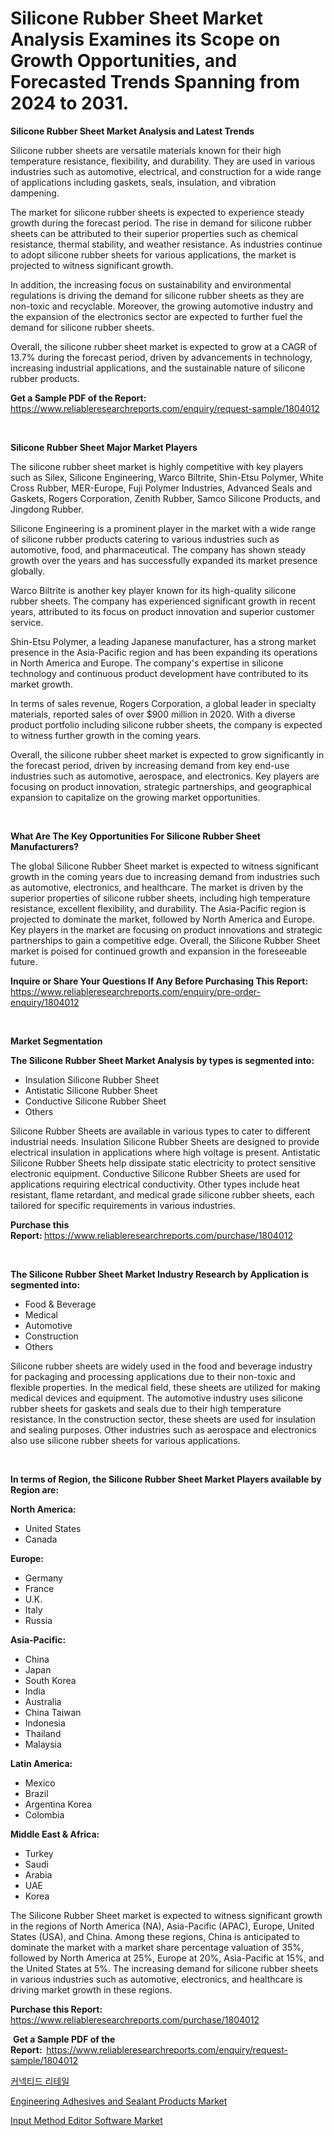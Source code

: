 <p><h1>Silicone Rubber Sheet Market Analysis Examines its Scope on Growth Opportunities, and Forecasted Trends Spanning from 2024 to 2031.</h1></p><p><strong>Silicone Rubber Sheet Market Analysis and Latest Trends</strong></p>
<p><p>Silicone rubber sheets are versatile materials known for their high temperature resistance, flexibility, and durability. They are used in various industries such as automotive, electrical, and construction for a wide range of applications including gaskets, seals, insulation, and vibration dampening.</p><p>The market for silicone rubber sheets is expected to experience steady growth during the forecast period. The rise in demand for silicone rubber sheets can be attributed to their superior properties such as chemical resistance, thermal stability, and weather resistance. As industries continue to adopt silicone rubber sheets for various applications, the market is projected to witness significant growth.</p><p>In addition, the increasing focus on sustainability and environmental regulations is driving the demand for silicone rubber sheets as they are non-toxic and recyclable. Moreover, the growing automotive industry and the expansion of the electronics sector are expected to further fuel the demand for silicone rubber sheets.</p><p>Overall, the silicone rubber sheet market is expected to grow at a CAGR of 13.7% during the forecast period, driven by advancements in technology, increasing industrial applications, and the sustainable nature of silicone rubber products.</p></p>
<p><strong>Get a Sample PDF of the Report:&nbsp;</strong> <a href="https://www.reliableresearchreports.com/enquiry/request-sample/1804012">https://www.reliableresearchreports.com/enquiry/request-sample/1804012</a></p>
<p>&nbsp;</p>
<p><strong>Silicone Rubber Sheet Major Market Players</strong></p>
<p><p>The silicone rubber sheet market is highly competitive with key players such as Silex, Silicone Engineering, Warco Biltrite, Shin-Etsu Polymer, White Cross Rubber, MER-Europe, Fuji Polymer Industries, Advanced Seals and Gaskets, Rogers Corporation, Zenith Rubber, Samco Silicone Products, and Jingdong Rubber. </p><p>Silicone Engineering is a prominent player in the market with a wide range of silicone rubber products catering to various industries such as automotive, food, and pharmaceutical. The company has shown steady growth over the years and has successfully expanded its market presence globally.</p><p>Warco Biltrite is another key player known for its high-quality silicone rubber sheets. The company has experienced significant growth in recent years, attributed to its focus on product innovation and superior customer service.</p><p>Shin-Etsu Polymer, a leading Japanese manufacturer, has a strong market presence in the Asia-Pacific region and has been expanding its operations in North America and Europe. The company's expertise in silicone technology and continuous product development have contributed to its market growth.</p><p>In terms of sales revenue, Rogers Corporation, a global leader in specialty materials, reported sales of over $900 million in 2020. With a diverse product portfolio including silicone rubber sheets, the company is expected to witness further growth in the coming years.</p><p>Overall, the silicone rubber sheet market is expected to grow significantly in the forecast period, driven by increasing demand from key end-use industries such as automotive, aerospace, and electronics. Key players are focusing on product innovation, strategic partnerships, and geographical expansion to capitalize on the growing market opportunities.</p></p>
<p>&nbsp;</p>
<p><strong>What Are The Key Opportunities For Silicone Rubber Sheet Manufacturers?</strong></p>
<p><p>The global Silicone Rubber Sheet market is expected to witness significant growth in the coming years due to increasing demand from industries such as automotive, electronics, and healthcare. The market is driven by the superior properties of silicone rubber sheets, including high temperature resistance, excellent flexibility, and durability. The Asia-Pacific region is projected to dominate the market, followed by North America and Europe. Key players in the market are focusing on product innovations and strategic partnerships to gain a competitive edge. Overall, the Silicone Rubber Sheet market is poised for continued growth and expansion in the foreseeable future.</p></p>
<p><strong>Inquire or Share Your Questions If Any Before Purchasing This Report:</strong> <a href="https://www.reliableresearchreports.com/enquiry/pre-order-enquiry/1804012">https://www.reliableresearchreports.com/enquiry/pre-order-enquiry/1804012</a></p>
<p>&nbsp;</p>
<p><strong>Market Segmentation</strong></p>
<p><strong>The Silicone Rubber Sheet Market Analysis by types is segmented into:</strong></p>
<p><ul><li>Insulation Silicone Rubber Sheet</li><li>Antistatic Silicone Rubber Sheet</li><li>Conductive Silicone Rubber Sheet</li><li>Others</li></ul></p>
<p><p>Silicone Rubber Sheets are available in various types to cater to different industrial needs. Insulation Silicone Rubber Sheets are designed to provide electrical insulation in applications where high voltage is present. Antistatic Silicone Rubber Sheets help dissipate static electricity to protect sensitive electronic equipment. Conductive Silicone Rubber Sheets are used for applications requiring electrical conductivity. Other types include heat resistant, flame retardant, and medical grade silicone rubber sheets, each tailored for specific requirements in various industries.</p></p>
<p><strong>Purchase this Report:&nbsp;</strong><a href="https://www.reliableresearchreports.com/purchase/1804012">https://www.reliableresearchreports.com/purchase/1804012</a></p>
<p>&nbsp;</p>
<p><strong>The Silicone Rubber Sheet Market Industry Research by Application is segmented into:</strong></p>
<p><ul><li>Food & Beverage</li><li>Medical</li><li>Automotive</li><li>Construction</li><li>Others</li></ul></p>
<p><p>Silicone rubber sheets are widely used in the food and beverage industry for packaging and processing applications due to their non-toxic and flexible properties. In the medical field, these sheets are utilized for making medical devices and equipment. The automotive industry uses silicone rubber sheets for gaskets and seals due to their high temperature resistance. In the construction sector, these sheets are used for insulation and sealing purposes. Other industries such as aerospace and electronics also use silicone rubber sheets for various applications.</p></p>
<p>&nbsp;</p>
<p><strong>In terms of Region, the Silicone Rubber Sheet Market Players available by Region are:</strong></p>
<p>
    <p> <strong> North America: </strong>
        <ul>
            <li>United States</li>
            <li>Canada</li>
        </ul>
        </p> 
    <p> <strong> Europe: </strong>
        <ul>
            <li>Germany</li>
            <li>France</li>
            <li>U.K.</li>
            <li>Italy</li>
            <li>Russia</li>
        </ul>
        </p> 
    <p> <strong> Asia-Pacific: </strong>
        <ul>
            <li>China</li>
            <li>Japan</li>
            <li>South Korea</li>
            <li>India</li>
            <li>Australia</li>
            <li>China Taiwan</li>
            <li>Indonesia</li>
            <li>Thailand</li>
            <li>Malaysia</li>
        </ul>
        </p> 
    <p> <strong> Latin America: </strong>
        <ul>
            <li>Mexico</li>
            <li>Brazil</li>
            <li>Argentina Korea</li>
            <li>Colombia</li>
        </ul>
        </p> 
    <p> <strong> Middle East & Africa: </strong>
        <ul>
            <li>Turkey</li>
            <li>Saudi</li>
            <li>Arabia</li>
            <li>UAE</li>
            <li>Korea</li>
        </ul>
    </p>
    </p>
<p><p>The Silicone Rubber Sheet market is expected to witness significant growth in the regions of North America (NA), Asia-Pacific (APAC), Europe, United States (USA), and China. Among these regions, China is anticipated to dominate the market with a market share percentage valuation of 35%, followed by North America at 25%, Europe at 20%, Asia-Pacific at 15%, and the United States at 5%. The increasing demand for silicone rubber sheets in various industries such as automotive, electronics, and healthcare is driving market growth in these regions.</p></p>
<p><strong>Purchase this Report: </strong><a href="https://www.reliableresearchreports.com/purchase/1804012">https://www.reliableresearchreports.com/purchase/1804012</a></p>
<p>&nbsp;<strong>Get a Sample PDF of the Report:&nbsp;&nbsp;</strong><a href="https://www.reliableresearchreports.com/enquiry/request-sample/1804012">https://www.reliableresearchreports.com/enquiry/request-sample/1804012</a></p>
<p><strong></strong></p>
<p><p><a href="https://medium.com/@cute_priencsss/%EC%97%B0%EA%B2%B0%EB%90%9C-%EC%86%8C%EB%A7%A4-%EC%8B%9C%EC%9E%A5-%EA%B7%9C%EB%AA%A8-%EC%8B%9C%EC%9E%A5-%EC%A0%84%EB%A7%9D-%EB%B0%8F-%EC%8B%9C%EC%9E%A5-%EC%98%88%EC%B8%A1-2024%EB%85%84%EB%B6%80%ED%84%B0-2031%EB%85%84-524f8d4a9fb3">커넥티드 리테일</a></p><p><a href="https://gamy-alyssum-396.notion.site/Engineering-Adhesives-and-Sealant-Products-Market-Growth-Market-Trends-COVID-19-Impact-and-Foreca-a629b95631884ac48c2ed0d549eba149">Engineering Adhesives and Sealant Products Market</a></p><p><a href="https://natural-crush-b99.notion.site/Global-Input-Method-Editor-Software-Market-Size-and-Market-Trends-Insights-and-Projections-from-202-04c89b0805f940c4b1f6785f605d1a3e">Input Method Editor Software Market</a></p></p>